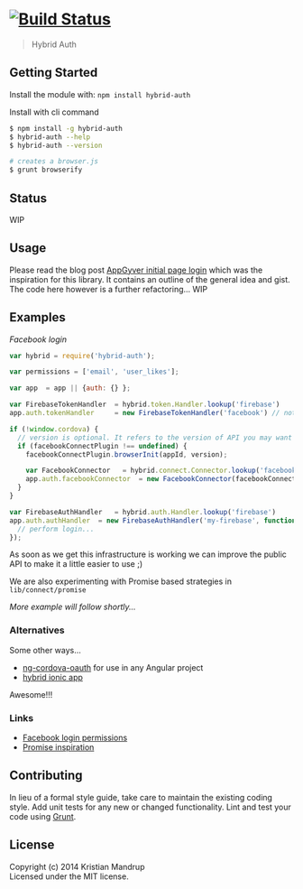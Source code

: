 #  [![Build Status](https://secure.travis-ci.org/kristianmandrup/hybrid-auth.png?branch=master)](http://travis-ci.org/kristianmandrup/hybrid-auth)

> Hybrid Auth

## Getting Started

Install the module with: `npm install hybrid-auth`

Install with cli command

```sh
$ npm install -g hybrid-auth
$ hybrid-auth --help
$ hybrid-auth --version
```


```sh
# creates a browser.js
$ grunt browserify
```

## Status

WIP

## Usage

Please read the blog post [AppGyver initial page login](http://infomatrix-blog.herokuapp.com/post/appgyver-initial-page-login)
which was the inspiration for this library. It contains an outline of the general idea and gist.
The code here however is a further refactoring... WIP

## Examples

*Facebook login*

```js
var hybrid = require('hybrid-auth');

var permissions = ['email', 'user_likes'];

var app  = app || {auth: {} };

var FirebaseTokenHandler  = hybrid.token.Handler.lookup('firebase')
app.auth.tokenHandler     = new FirebaseTokenHandler('facebook') // not using native auth strategy by default

if (!window.cordova) {
  // version is optional. It refers to the version of API you may want to use.
  if (facebookConnectPlugin !== undefined) {
    facebookConnectPlugin.browserInit(appId, version);

    var FacebookConnector   = hybrid.connect.Connector.lookup('facebook')
    app.auth.facebookConnector  = new FacebookConnector(facebookConnectPlugin, tokenHandler, {permission: permissions})
  }
}

var FirebaseAuthHandler   = hybrid.auth.Handler.lookup('firebase')
app.auth.authHandler  = new FirebaseAuthHandler('my-firebase', function (authObj) {
  // perform login...
});
```

As soon as we get this infrastructure is working we can improve the public API to make it a little easier to use ;)

We are also experimenting with Promise based strategies in `lib/connect/promise`

_More example will follow shortly..._

### Alternatives

Some other ways...

- [ng-cordova-oauth](https://github.com/nraboy/ng-cordova-oauth) for use in any Angular project
- [hybrid ionic app](https://github.com/malikov/Authenticate.me-client-cordova-ionic)

Awesome!!!

### Links

- [Facebook login permissions](https://developers.facebook.com/docs/facebook-login/permissions/v2.2)
- [Promise inspiration](https://github.com/poetic/ember-cli-cordova-auth/blob/master/app)

## Contributing

In lieu of a formal style guide, take care to maintain the existing coding style.
Add unit tests for any new or changed functionality.
Lint and test your code using [Grunt](http://gruntjs.com).

## License

Copyright (c) 2014 Kristian Mandrup  
Licensed under the MIT license.
